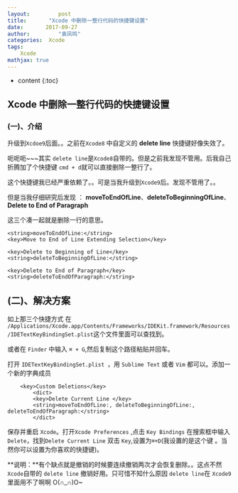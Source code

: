 ```yaml
---
layout:     	post
title:       "Xcode 中删除一整行代码的快捷键设置"
date:     	2017-09-27
author:     	"袁凤鸣"
categories:  Xcode
tags: 
    Xcode 
mathjax: true
---
```


* content
{:toc}

## Xcode 中删除一整行代码的快捷键设置

### (一)、介绍

升级到`Xcdoe9`后面。。之前在`Xcode8` 中自定义的 **delete line** 快捷键好像失效了。

呃呃呃~~~其实 `delete line`是`Xcode8`自带的。但是之前我发现不管用。后我自己折腾加了个快捷键 `cmd + d`就可以直接删除一整行了。

这个快捷键我已经严重依赖了。。可是当我升级到`Xcode9`后。发现不管用了。。

但是当我仔细研究后发现 ：
**moveToEndOfLine**、**deleteToBeginningOfLine**、**Delete to End of Paragraph**

这三个凑一起就是删除一行的意思。






    <string>moveToEndOfLine:</string>
    <key>Move to End of Line Extending Selection</key>
    
    <key>Delete to Beginning of Line</key>
    <string>deleteToBeginningOfLine:</string>

    <key>Delete to End of Paragraph</key>
    <string>deleteToEndOfParagraph:</string>
        


## (二)、解决方案     

如上那三个快捷方式 在 `/Applications/Xcode.app/Contents/Frameworks/IDEKit.framework/Resources/IDETextKeyBindingSet.plist`这个文件里面可以查找到。

或者在 `Finder` 中输入 `⌘ + G`,然后复制这个路径粘贴并回车。
   
打开 `IDETextKeyBindingSet.plist `，用 `Sublime Text` 或者 `Vim` 都可以。添加一个新的字典成员

        <key>Custom Deletions</key>
            <dict>
            <key>Delete Current Line </key>
            <string>moveToEndOfLine:, deleteToBeginningOfLine:, deleteToEndOfParagraph:</string> 
            </dict>


保存并重启 `Xcode`。打开`Xcode Preferences` ,点击 `Key Bindings`
在搜索框中输入 `Delete`，找到`Delete Current Line`
双击 `Key`,设置为`⌘+D`(我设置的是这个键 。当然你可以设置为你喜欢的快捷键)。

**说明：**有个缺点就是撤销的时候要连续撤销两次才会恢复删除。。这点不然`Xcode`自带的 `delete line` 撤销好用。只可惜不知什么原因 `delete line`在 `Xcode9`里面用不了啊啊 O(∩_∩)O~



